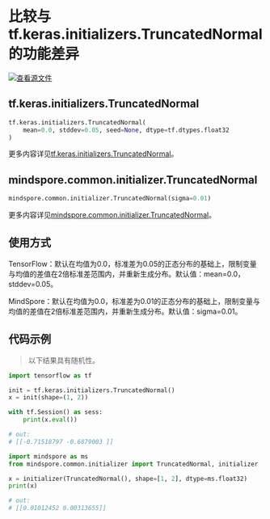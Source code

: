 # 比较与tf.keras.initializers.TruncatedNormal 的功能差异

[![查看源文件](https://mindspore-website.obs.cn-north-4.myhuaweicloud.com/website-images/r1.11/resource/_static/logo_source.png)](https://gitee.com/mindspore/docs/blob/r1.11/docs/mindspore/source_zh_cn/note/api_mapping/tensorflow_diff/initTruncNormal.md)

## tf.keras.initializers.TruncatedNormal

```python
tf.keras.initializers.TruncatedNormal(
    mean=0.0, stddev=0.05, seed=None, dtype=tf.dtypes.float32
)
```

更多内容详见[tf.keras.initializers.TruncatedNormal](https://www.tensorflow.org/versions/r1.15/api_docs/python/tf/keras/initializers/TruncatedNormal)。

## mindspore.common.initializer.TruncatedNormal

```python
mindspore.common.initializer.TruncatedNormal(sigma=0.01)
```

更多内容详见[mindspore.common.initializer.TruncatedNormal](https://mindspore.cn/docs/zh-CN/r1.11/api_python/mindspore.common.initializer.html#mindspore.common.initializer.TruncatedNormal)。

## 使用方式

TensorFlow：默认在均值为0.0，标准差为0.05的正态分布的基础上，限制变量与均值的差值在2倍标准差范围内，并重新生成分布。默认值：mean=0.0，stddev=0.05。

MindSpore：默认在均值为0.0，标准差为0.01的正态分布的基础上，限制变量与均值的差值在2倍标准差范围内，并重新生成分布。默认值：sigma=0.01。

## 代码示例

> 以下结果具有随机性。

```python
import tensorflow as tf

init = tf.keras.initializers.TruncatedNormal()
x = init(shape=(1, 2))

with tf.Session() as sess:
    print(x.eval())

# out:
# [[-0.71518797 -0.6879003 ]]
```

```python
import mindspore as ms
from mindspore.common.initializer import TruncatedNormal, initializer

x = initializer(TruncatedNormal(), shape=[1, 2], dtype=ms.float32)
print(x)

# out:
# [[0.01012452 0.00313655]]
```
